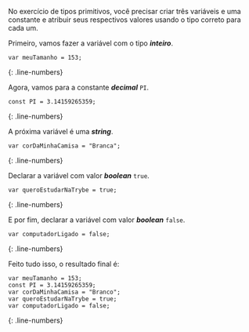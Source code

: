 No exercício de tipos primitivos, você precisar criar três variáveis e uma constante e atribuir seus respectivos valores usando o tipo correto para cada um.

Primeiro, vamos fazer a variável com o tipo ***inteiro***.

```language-javascript
var meuTamanho = 153;
```
{: .line-numbers}

Agora, vamos para a constante ***decimal*** `PI`.

```language-javascript
const PI = 3.14159265359;
```
{: .line-numbers}

A próxima variável é uma ***string***.

```language-javascript
var corDaMinhaCamisa = "Branca";
```
{: .line-numbers}

Declarar a variável com valor ***boolean*** `true`.

```language-javascript
var queroEstudarNaTrybe = true;
```
{: .line-numbers}

E por fim, declarar a variável com valor ***boolean*** `false`.

```language-javascript
var computadorLigado = false;
```
{: .line-numbers}

Feito tudo isso, o resultado final é:

```language-javascript
var meuTamanho = 153;
const PI = 3.14159265359;
var corDaMinhaCamisa = "Branco";
var queroEstudarNaTrybe = true;
var computadorLigado = false;
```
{: .line-numbers}
